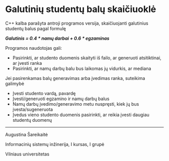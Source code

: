 # Galutinių studentų balų skaičiuoklė

C++ kalba parašyta antroji programos versija, skaičiuojanti galutinius studentų balus pagal formulę

***Galutinis = 0.4 * namų darbai + 0.6 * egzaminas***

Programos naudotojas gali:

 - Pasirinkti, ar studento duomenis skaityti iš failo, ar generuoti atsitiktinai, ar įvesti ranka
 - Pasirinkti, ar namų darbų balu bus laikomas jų vidurkis, ar mediana
 
 Jei pasirenkamas balų generavimas arba įvedimas ranka, suteikima galimybė
 - Įvesti studento vardą, pavardę
 - Įvesti/generuoti egzamino ir namų darbų balus
 - Namų darbų įvedimo/generavimo metu nuspręsti, kiek jų bus įvesta/sugeneruota
 - Įvedus vieno studento duomenis pasirinkti, ar reikia įvesti daugiau studentų duomenų

------------
Augustina Šareikaitė

Informacinių sistemų inžinerija, I kursas, I grupė

Vilniaus universitetas

